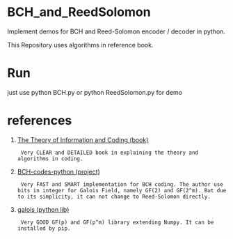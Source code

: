 # BCH_and_ReedSolomon

Implement demos for BCH and Reed-Solomon encoder / decoder in python.

This Repository uses algorithms in reference book.

# Run

just use python BCH.py or python ReedSolomon.py for demo

# references

1. [The Theory of Information and Coding (book)](https://www.cambridge.org/core/books/theory-of-information-and-coding/3EF5291C0C1F716387B172847CFD35FC)

        
        Very CLEAR and DETAILED book in explaining the theory and algorithms in coding.



2. [BCH-codes-python (project)](https://github.com/moehw/BCH-codes-python)

 

        Very FAST and SMART implementation for BCH coding. The author use bits in integer for Galois Field, namely GF(2) and GF(2^m). But due to its simplicity, it can not change to Reed-Solomon directly.


3. [galois (python lib)](https://mhostetter.github.io/galois/latest/getting-started/)


        Very GOOD GF(p) and GF(p^m) library extending Numpy. It can be installed by pip.

